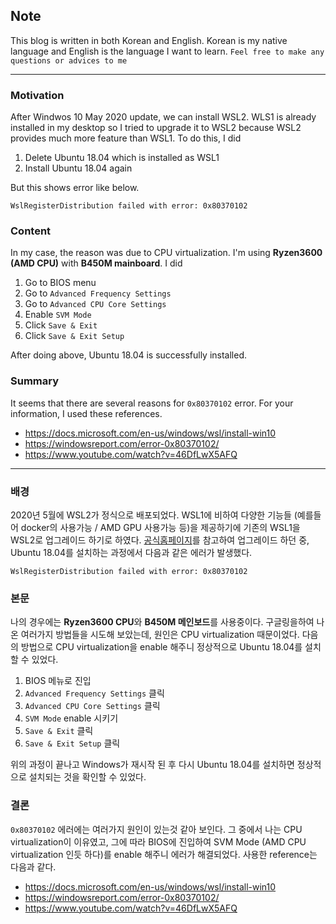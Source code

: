 ## Note
This blog is written in both Korean and English. Korean is my native language and English is the language I want to learn.
`Feel free to make any questions or advices to me`

***

### Motivation
After Windwos 10 May 2020 update, we can install WSL2. WLS1 is already installed in my desktop so I tried to upgrade it to
WSL2 because WSL2 provides much more feature than WSL1. To do this, I did
1. Delete Ubuntu 18.04 which is installed as WSL1
1. Install Ubuntu 18.04 again

But this shows error like below.
```
WslRegisterDistribution failed with error: 0x80370102
```

### Content
In my case, the reason was due to CPU virtualization.
I'm using **Ryzen3600 (AMD CPU)** with **B450M mainboard**.
I did
1. Go to BIOS menu
1. Go to `Advanced Frequency Settings`
1. Go to `Advanced CPU Core Settings`
1. Enable `SVM Mode`
1. Click `Save & Exit`
1. Click `Save & Exit Setup`

After doing above, Ubuntu 18.04 is successfully installed.

### Summary
It seems that there are several reasons for `0x80370102` error. For your information, I used these references.
- https://docs.microsoft.com/en-us/windows/wsl/install-win10
- https://windowsreport.com/error-0x80370102/
- https://www.youtube.com/watch?v=46DfLwX5AFQ

***

### 배경
2020년 5월에 WSL2가 정식으로 배포되었다. WSL1에 비하여 다양한 기능들 (예를들어 docker의 사용가능 / AMD GPU 사용가능 등)을 제공하기에
기존의 WSL1을 WSL2로 업그레이드 하기로 하였다. [공식홈페이지](https://docs.microsoft.com/ko-kr/windows/wsl/install-win10)를 참고하여
업그레이드 하던 중, Ubuntu 18.04를 설치하는 과정에서 다음과 같은 에러가 발생했다.
```
WslRegisterDistribution failed with error: 0x80370102
```

### 본문
나의 경우에는 **Ryzen3600 CPU**와 **B450M 메인보드**를 사용중이다. 구글링을하여 나온 여러가지 방법들을 시도해 보았는데, 원인은 CPU virtualization
때문이었다. 다음의 방법으로 CPU virtualization을 enable 해주니 정상적으로 Ubuntu 18.04를 설치할 수 있었다.

1. BIOS 메뉴로 진입
1. `Advanced Frequency Settings` 클릭
1. `Advanced CPU Core Settings` 클릭
1. `SVM Mode` enable 시키기
1. `Save & Exit` 클릭
1. `Save & Exit Setup` 클릭

위의 과정이 끝나고 Windows가 재시작 된 후 다시 Ubuntu 18.04를 설치하면 정상적으로 설치되는 것을 확인할 수 있었다.

### 결론
`0x80370102` 에러에는 여러가지 원인이 있는것 같아 보인다. 그 중에서 나는 CPU virtualization이 이유였고, 그에 따라 BIOS에 진입하여
SVM Mode (AMD CPU virtualization 인듯 하다)를 enable 해주니 에러가 해결되었다.
사용한 reference는 다음과 같다.
- https://docs.microsoft.com/en-us/windows/wsl/install-win10
- https://windowsreport.com/error-0x80370102/
- https://www.youtube.com/watch?v=46DfLwX5AFQ
